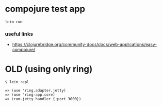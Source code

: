 # compojure test app

`lein run`

### useful links
- https://clojurebridge.org/community-docs/docs/web-applications/easy-compojure/


# OLD (using only ring)

`$ lein repl`

```
=> (use 'ring.adapter.jetty)
=> (use 'ring-app.core)
=> (run-jetty handler {:port 3000})
```

